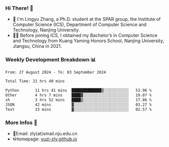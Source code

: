 ### Hi There! 👋 
- 🐳 I'm Lingyu Zhang, a Ph.D. student at the SPAR group, the Institute of Computer Science (ICS), Department of Computer Science and Technology, Nanjing University.
- 🧑‍🎓 Before joining ICS, I obtained my Bachelor’s in Computer Science and Technology from Kuang Yaming Honors School, Nanjing University, Jiangsu, China in 2021.

### Weekly Development Breakdown :bar_chart:

<!--START_SECTION:waka-->

```txt
From: 27 August 2024 - To: 03 September 2024

Total Time: 21 hrs 40 mins

Python       11 hrs 41 mins  █████████████▒░░░░░░░░░░░   53.96 %
Other        4 hrs 7 mins    ████▓░░░░░░░░░░░░░░░░░░░░   19.07 %
sh           3 hrs 52 mins   ████▒░░░░░░░░░░░░░░░░░░░░   17.86 %
JSON         42 mins         ▓░░░░░░░░░░░░░░░░░░░░░░░░   03.27 %
Text         33 mins         ▓░░░░░░░░░░░░░░░░░░░░░░░░   02.57 %
```

<!--END_SECTION:waka-->

<!--
### Github Contributions :octocat:

![](https://raw.githubusercontent.com/yuzi-zly/yuzi-zly/output/github-contribution-grid-snake.svg)              
-->

### More Infos 📖

- 📧Email: zly(at)smail.nju.edu.cn
- 🌀Homepage: [yuzi-zly.github.io](https://yuzi-zly.github.io/)
